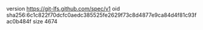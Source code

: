 version https://git-lfs.github.com/spec/v1
oid sha256:6c1c822f70dcfc0aedc385525fe2629f73c8d4877e9ca84d4f81c93fac0b484f
size 4674
